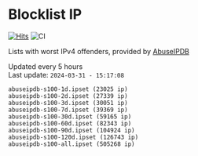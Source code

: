 # Blocklist IP

[![Hits](https://hits.seeyoufarm.com/api/count/incr/badge.svg?url=https%3A%2F%2Fgithub.com%2Fborestad%2Fblocklist-ip%2F&count_bg=%2379C83D&title_bg=%23555555&icon=&icon_color=%23E7E7E7&title=hits&edge_flat=false)](https://hits.seeyoufarm.com)  ![CI](https://img.shields.io/github/workflow/status/borestad/blocklist-ip/CI?style=flat-square)

Lists with worst IPv4 offenders, provided by [AbuseIPDB](https://www.abuseipdb.com/)

<!-- FOOTER-PLACEHOLDER -->
Updated every 5 hours<br>
Last update: `2024-03-31 - 15:17:08`
```
abuseipdb-s100-1d.ipset (23025 ip)
abuseipdb-s100-2d.ipset (27339 ip)
abuseipdb-s100-3d.ipset (30051 ip)
abuseipdb-s100-7d.ipset (39369 ip)
abuseipdb-s100-30d.ipset (59165 ip)
abuseipdb-s100-60d.ipset (82343 ip)
abuseipdb-s100-90d.ipset (104924 ip)
abuseipdb-s100-120d.ipset (126743 ip)
abuseipdb-s100-all.ipset (505268 ip)
```
